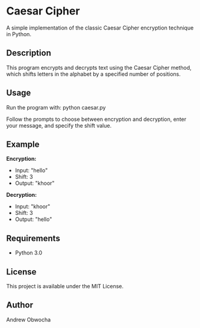 # Caesar Cipher

A simple implementation of the classic Caesar Cipher encryption technique in Python.

## Description

This program encrypts and decrypts text using the Caesar Cipher method, which shifts letters in the alphabet by a specified number of positions.

## Usage

Run the program with: python caesar.py

Follow the prompts to choose between encryption and decryption, enter your message, and specify the shift value.

## Example

**Encryption:**
- Input: "hello"
- Shift: 3
- Output: "khoor"

**Decryption:**
- Input: "khoor"
- Shift: 3
- Output: "hello"

## Requirements

- Python 3.0

## License

This project is available under the MIT License.

## Author

Andrew Obwocha
